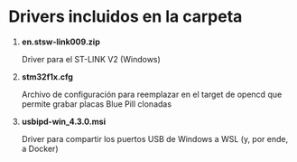 
# Drivers incluidos en la carpeta
1. **en.stsw-link009.zip**

   Driver para el ST-LINK V2 (Windows)
   
2. **stm32f1x.cfg**

   Archivo de configuración para reemplazar en el target de opencd que permite grabar placas Blue Pill clonadas

3. **usbipd-win_4.3.0.msi**

   Driver para compartir los puertos USB de Windows a WSL (y, por ende, a Docker)     
